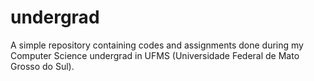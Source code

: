 # undergrad
A simple repository containing codes and assignments done during my Computer Science undergrad in UFMS (Universidade Federal de Mato Grosso do Sul).
